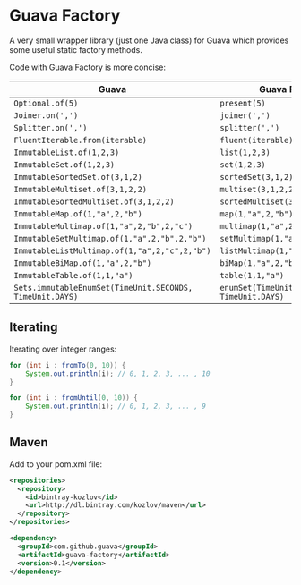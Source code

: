 Guava Factory
=============

A very small wrapper library (just one Java class) for Guava which provides some useful static factory methods.  

Code with Guava Factory is more concise:

Guava | Guava Factory
--- | ---
`Optional.of(5)` | `present(5)` 
`Joiner.on(',')` | `joiner(',')`
`Splitter.on(',')` | `splitter(',')`
`FluentIterable.from(iterable)` | `fluent(iterable)`
`ImmutableList.of(1,2,3)` | `list(1,2,3)`
`ImmutableSet.of(1,2,3)` | `set(1,2,3)`
`ImmutableSortedSet.of(3,1,2)` | `sortedSet(3,1,2)`
`ImmutableMultiset.of(3,1,2,2)` | `multiset(3,1,2,2)`
`ImmutableSortedMultiset.of(3,1,2,2)` | `sortedMultiset(3,1,2,2)`
`ImmutableMap.of(1,"a",2,"b")` | `map(1,"a",2,"b")`
`ImmutableMultimap.of(1,"a",2,"b",2,"c")` | `multimap(1,"a",2,"b",2,"c")`
`ImmutableSetMultimap.of(1,"a",2,"b",2,"b")` | `setMultimap(1,"a",2,"b",2,"b")`
`ImmutableListMultimap.of(1,"a",2,"c",2,"b")` | `listMultimap(1,"a",2,"c",2,"b")`
`ImmutableBiMap.of(1,"a",2,"b")` | `biMap(1,"a",2,"b")`
`ImmutableTable.of(1,1,"a")` | `table(1,1,"a")`
`Sets.immutableEnumSet(TimeUnit.SECONDS, TimeUnit.DAYS)` | `enumSet(TimeUnit.SECONDS, TimeUnit.DAYS)`  

## Iterating
Iterating over integer ranges:
```java
for (int i : fromTo(0, 10)) {
    System.out.println(i); // 0, 1, 2, 3, ... , 10
}

for (int i : fromUntil(0, 10)) {
    System.out.println(i); // 0, 1, 2, 3, ... , 9
}
```

## Maven
Add to your pom.xml file:
```xml
<repositories>
  <repository>
    <id>bintray-kozlov</id>
    <url>http://dl.bintray.com/kozlov/maven</url>
  </repository>
</repositories>
```
```xml
<dependency>
  <groupId>com.github.guava</groupId>
  <artifactId>guava-factory</artifactId>
  <version>0.1</version>
</dependency>
```
